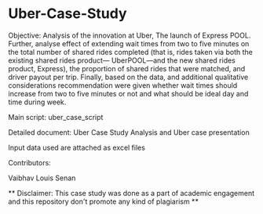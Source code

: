 # Uber-Case-Study

Objective: Analysis of the innovation at Uber, The launch of Express POOL. Further, analyse effect of extending wait times from two to five minutes on the total number of shared rides completed (that is, rides taken via both the existing shared rides product— UberPOOL—and the new shared rides product, Express), the proportion of shared rides that were matched, and driver payout per trip. Finally, based on the data, and additional qualitative considerations recommendation were given whether wait times should increase from two to five minutes or not and what should be ideal day and time during week.

Main script: uber_case_script

Detailed document: Uber Case Study Analysis and Uber case presentation

Input data used are attached as excel files

Contributors:

Vaibhav
Louis
Senan

** Disclaimer: This case study was done as a part of academic engagement and this repository don't promote any kind of plagiarism **
